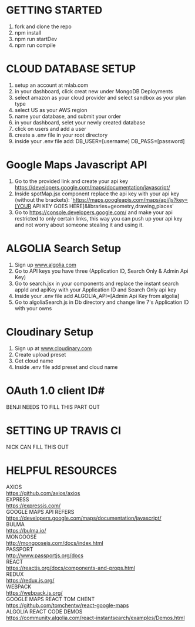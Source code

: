 # GETTING STARTED #
1. fork and clone the repo
2. npm install 
3. npm run startDev
4. npm run compile

# CLOUD DATABASE SETUP #
1. setup an account at mlab.com
2. in your dashboard, click creat new under MongoDB Deployments
3. select amazon as your cloud provider and select sandbox as your plan type
4. select US as your AWS region
5. name your database, and submit your order
6. in your dashboard, selet your newly created database
7. click on users and add a user
8. create a .env file in your root directory 
9. inside your .env file add:
    DB_USER=[username]
    DB_PASS=[password]
    
# Google Maps Javascript API
1. Go to the provided link and create your api key https://developers.google.com/maps/documentation/javascript/
2. Inside spotMap.jsx component replace the api key with your api key (without the brackets): 
  'https://maps.googleapis.com/maps/api/js?key=[YOUR API KEY GOES HERE]&libraries=geometry,drawing,places'
3. Go to https://console.developers.google.com/ and make your api restricted to only certain links, this way you can push up your api key and not worry about someone stealing it and using it. 

# ALGOLIA Search Setup #
1. Sign up www.algolia.com
2. Go to API keys you have three (Application ID, Search Only & Admin Api Key)
3. Go to search.jsx in your components and replace the instant search appId and apiKey with your Application ID and Search Only api key
4. Inside your .env file add 
  ALGOLIA_API=[Admin Api Key from algolia]
5. Go to algoliaSearch.js in Db directory and change line 7's Application ID with your owns

# Cloudinary Setup #
1. Sign up at www.cloudinary.com
2. Create upload preset
3. Get cloud name
4. Inside .env file add preset and cloud name

# OAuth 1.0 client ID#
BENJI NEEDS TO FILL THIS PART OUT

# SETTING UP TRAVIS CI #
NICK CAN FILL THIS OUT


# HELPFUL RESOURCES #
AXIOS </br>
https://github.com/axios/axios</br>
EXPRESS</br>
https://expressjs.com/</br>
GOOGLE MAPS API REFERS</br>
https://developers.google.com/maps/documentation/javascript/</br>
BULMA</br>
https://bulma.io/</br>
MONGOOSE</br>
http://mongoosejs.com/docs/index.html</br>
PASSPORT</br>
http://www.passportjs.org/docs</br>
REACT</br>
https://reactjs.org/docs/components-and-props.html</br>
REDUX</br>
https://redux.js.org/</br>
WEBPACK</br>
https://webpack.js.org/</br>
GOOGLE MAPS REACT TOM CHENT</br>
https://github.com/tomchentw/react-google-maps</br>
ALGOLIA REACT CODE DEMOS</br>
https://community.algolia.com/react-instantsearch/examples/Demos.html</br>
